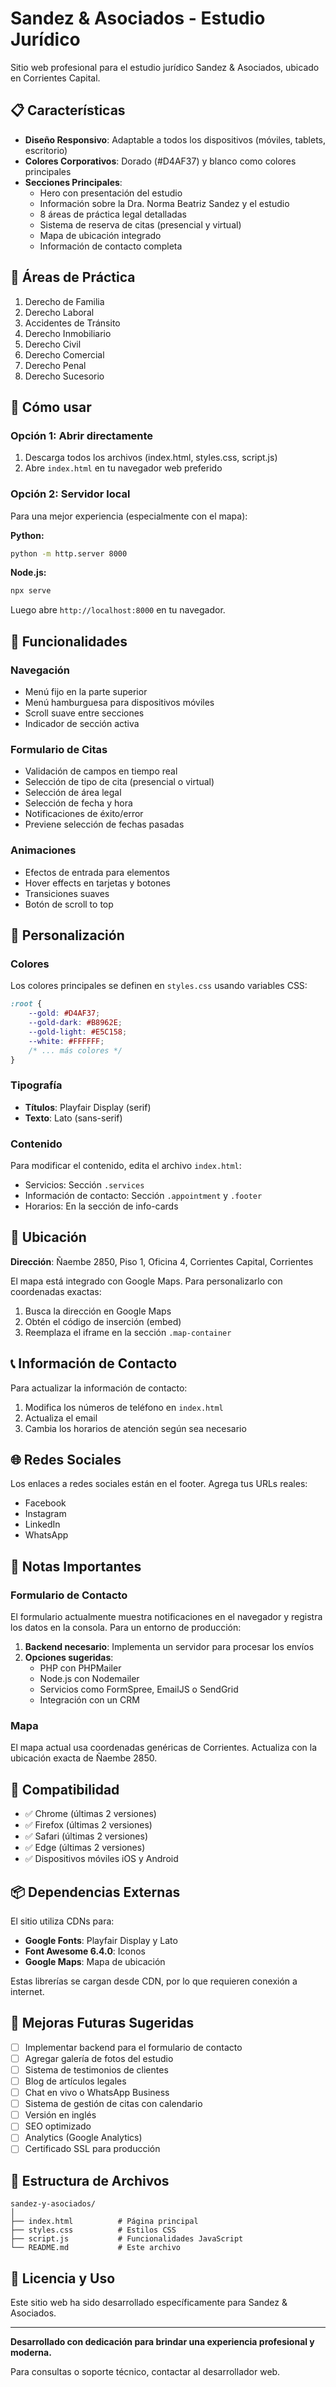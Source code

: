 # Sandez & Asociados - Estudio Jurídico

Sitio web profesional para el estudio jurídico Sandez & Asociados, ubicado en Corrientes Capital.

## 📋 Características

- **Diseño Responsivo**: Adaptable a todos los dispositivos (móviles, tablets, escritorio)
- **Colores Corporativos**: Dorado (#D4AF37) y blanco como colores principales
- **Secciones Principales**:
  - Hero con presentación del estudio
  - Información sobre la Dra. Norma Beatriz Sandez y el estudio
  - 8 áreas de práctica legal detalladas
  - Sistema de reserva de citas (presencial y virtual)
  - Mapa de ubicación integrado
  - Información de contacto completa

## 🎨 Áreas de Práctica

1. Derecho de Familia
2. Derecho Laboral
3. Accidentes de Tránsito
4. Derecho Inmobiliario
5. Derecho Civil
6. Derecho Comercial
7. Derecho Penal
8. Derecho Sucesorio

## 🚀 Cómo usar

### Opción 1: Abrir directamente
1. Descarga todos los archivos (index.html, styles.css, script.js)
2. Abre `index.html` en tu navegador web preferido

### Opción 2: Servidor local
Para una mejor experiencia (especialmente con el mapa):

**Python:**
```bash
python -m http.server 8000
```

**Node.js:**
```bash
npx serve
```

Luego abre `http://localhost:8000` en tu navegador.

## 📱 Funcionalidades

### Navegación
- Menú fijo en la parte superior
- Menú hamburguesa para dispositivos móviles
- Scroll suave entre secciones
- Indicador de sección activa

### Formulario de Citas
- Validación de campos en tiempo real
- Selección de tipo de cita (presencial o virtual)
- Selección de área legal
- Selección de fecha y hora
- Notificaciones de éxito/error
- Previene selección de fechas pasadas

### Animaciones
- Efectos de entrada para elementos
- Hover effects en tarjetas y botones
- Transiciones suaves
- Botón de scroll to top

## 🎨 Personalización

### Colores
Los colores principales se definen en `styles.css` usando variables CSS:

```css
:root {
    --gold: #D4AF37;
    --gold-dark: #B8962E;
    --gold-light: #E5C158;
    --white: #FFFFFF;
    /* ... más colores */
}
```

### Tipografía
- **Títulos**: Playfair Display (serif)
- **Texto**: Lato (sans-serif)

### Contenido
Para modificar el contenido, edita el archivo `index.html`:
- Servicios: Sección `.services`
- Información de contacto: Sección `.appointment` y `.footer`
- Horarios: En la sección de info-cards

## 📍 Ubicación

**Dirección**: Ñaembe 2850, Piso 1, Oficina 4, Corrientes Capital, Corrientes

El mapa está integrado con Google Maps. Para personalizarlo con coordenadas exactas:
1. Busca la dirección en Google Maps
2. Obtén el código de inserción (embed)
3. Reemplaza el iframe en la sección `.map-container`

## 📞 Información de Contacto

Para actualizar la información de contacto:
1. Modifica los números de teléfono en `index.html`
2. Actualiza el email
3. Cambia los horarios de atención según sea necesario

## 🌐 Redes Sociales

Los enlaces a redes sociales están en el footer. Agrega tus URLs reales:
- Facebook
- Instagram
- LinkedIn
- WhatsApp

## 📝 Notas Importantes

### Formulario de Contacto
El formulario actualmente muestra notificaciones en el navegador y registra los datos en la consola. Para un entorno de producción:

1. **Backend necesario**: Implementa un servidor para procesar los envíos
2. **Opciones sugeridas**:
   - PHP con PHPMailer
   - Node.js con Nodemailer
   - Servicios como FormSpree, EmailJS o SendGrid
   - Integración con un CRM

### Mapa
El mapa actual usa coordenadas genéricas de Corrientes. Actualiza con la ubicación exacta de Ñaembe 2850.

## 🔧 Compatibilidad

- ✅ Chrome (últimas 2 versiones)
- ✅ Firefox (últimas 2 versiones)
- ✅ Safari (últimas 2 versiones)
- ✅ Edge (últimas 2 versiones)
- ✅ Dispositivos móviles iOS y Android

## 📦 Dependencias Externas

El sitio utiliza CDNs para:
- **Google Fonts**: Playfair Display y Lato
- **Font Awesome 6.4.0**: Iconos
- **Google Maps**: Mapa de ubicación

Estas librerías se cargan desde CDN, por lo que requieren conexión a internet.

## 🎯 Mejoras Futuras Sugeridas

- [ ] Implementar backend para el formulario de contacto
- [ ] Agregar galería de fotos del estudio
- [ ] Sistema de testimonios de clientes
- [ ] Blog de artículos legales
- [ ] Chat en vivo o WhatsApp Business
- [ ] Sistema de gestión de citas con calendario
- [ ] Versión en inglés
- [ ] SEO optimizado
- [ ] Analytics (Google Analytics)
- [ ] Certificado SSL para producción

## 📄 Estructura de Archivos

```
sandez-y-asociados/
│
├── index.html          # Página principal
├── styles.css          # Estilos CSS
├── script.js           # Funcionalidades JavaScript
└── README.md           # Este archivo
```

## 💼 Licencia y Uso

Este sitio web ha sido desarrollado específicamente para Sandez & Asociados.

---

**Desarrollado con dedicación para brindar una experiencia profesional y moderna.**

Para consultas o soporte técnico, contactar al desarrollador web.


